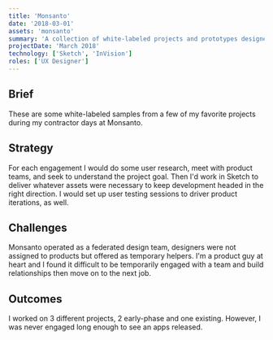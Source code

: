 ```yaml
---
title: 'Monsanto'
date: '2018-03-01'
assets: 'monsanto'
summary: 'A collection of white-labeled projects and prototypes designed while working as a contractor for Bayer (formerly Monsanto).'
projectDate: 'March 2018'
technology: ['Sketch', 'InVision']
roles: ['UX Designer']
---
```


## Brief

These are some white-labeled samples from a few of my favorite projects during my contractor days at Monsanto.

## Strategy

For each engagement I would do some user research, meet with product teams, and seek to understand the project goal. Then I'd work in Sketch to deliver whatever assets were necessary to keep development headed in the right direction. I would set up user testing sessions to driver product iterations, as well.

## Challenges

Monsanto operated as a federated design team, designers were not assigned to products but offered as temporary helpers. I'm a product guy at heart and I found it difficult to be temporarily engaged with a team and build relationships then move on to the next job.

## Outcomes

I worked on 3 different projects, 2 early-phase and one existing. However, I was never engaged long enough to see an apps released.

